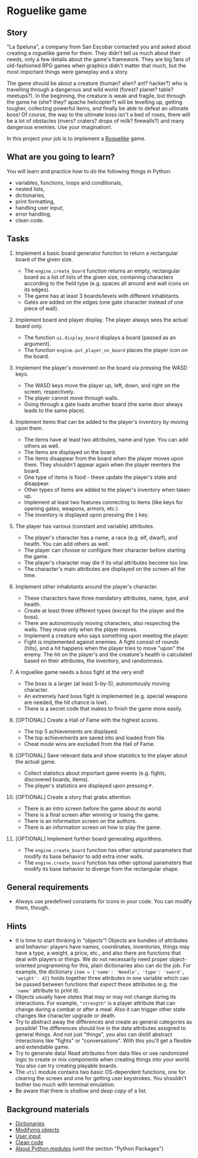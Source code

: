 # Roguelike game

## Story

"La Speluna", a company from San Escobar contacted you and asked
about creating a roguelike game for them. They didn't tell us much about
their needs, only a few details about the game's framework. They are big
fans of old-fashioned RPG games when graphics didn't matter that much,
but the most important things were gameplay and a story.

The game should be about a creature (human? alien? ant? hacker?) who is
travelling through a dangerous and wild world (forest? planet? table?
meetups?). In the beginning, the creature is weak and fragile, but
through the game he (she? they? apache helicopter?) will be levelling
up, getting tougher, collecting powerful items, and finally be able to
defeat an ultimate boss! Of course, the way to the ultimate boss isn't a
bed of roses, there will be a lot of obstacles (rivers? craters? drops
of milk? firewalls?) and many dangerous enemies. Use your imagination!.

In this project your job is to implement a
[Roguelike](https://en.wikipedia.org/wiki/Roguelike) game.

## What are you going to learn?

You will learn and practice how to do the following things in Python:

- variables, functions, loops and conditionals,
- nested lists,
- dictionaries,
- print formatting,
- handling user input,
- error handling,
- clean code.

## Tasks

1. Implement a basic board generator function to return a rectangular board of the given size.
    - The `engine.create_board` function returns an empty, rectangular board as a list of lists of the given size, containing characters according to the field type (e.g. spaces all around and wall icons on its edges).
    - The game has at least 3 boards/levels with different inhabitants.
    - Gates are added on the edges (one gate character instead of one piece of wall).

2. Implement board and player display. The player always sees the actual board only.
    - The function `ui.display_board` displays a board (passed as an argument).
    - The function `engine.put_player_on_board` places the player icon on the board.

3. Implement the player's movement on the board via pressing the WASD keys.
    - The WASD keys move the player up, left, down, and right on the screen, respectively.
    - The player cannot move through walls.
    - Going through a gate loads another board (the same door always leads to the same place).

4. Implement items that can be added to the player's inventory by moving upon them.
    - The items have at least two attributes, name and type. You can add others as well.
    - The items are displayed on the board.
    - The items disappear from the board when the player moves upon them. They shouldn't appear again when the player reenters the board.
    - One type of items is food - these update the player's state and disappear.
    - Other types of items are added to the player's inventory when taken up.
    - Implement at least two features connecting to items (like keys for opening gates, weapons, armors, etc.)
    - The inventory is displayed upon pressing the `I` key.

5. The player has various (constant and variable) attributes.
    - The player's character has a name, a race (e.g. elf, dwarf), and health. You can add others as well.
    - The player can choose or configure their character before starting the game.
    - The player's character may die if its vital attributes become too low.
    - The character's main attributes are displayed on the screen all the time.

6. Implement other inhabitants around the player's character.
    - These characters have three mandatory attributes, name, type, and health.
    - Create at least three different types (except for the player and the boss).
    - There are autonomously moving characters, also respecting the walls. They move only when the player moves.
    - Implement a creature who says something upon meeting the player.
    - Fight is implemented against enemies. A fight consist of rounds (hits), and a hit happens when the player tries to move "upon" the enemy. The hit on the player's and the creature's health is calculated based on their attributes, the inventory, and randomness.

7. A roguelike game needs a boss fight at the very end!
    - The boss is a larger (at least 5-by-5), autonomously moving character.
    - An extremely hard boss fight is implemented (e.g. special weapons are needed, the hit chance is low).
    - There is a secret code that makes to finish the game more easily.

8. [OPTIONAL] Create a Hall of Fame with the highest scores.
    - The top 5 achievements are displayed.
    - The top achievements are saved into and loaded from file.
    - Cheat mode wins are excluded from the Hall of Fame.

9. [OPTIONAL] Save relevant data and show statistics to the player about the actual game.
    - Collect statistics about important game events (e.g. fights, discovered boards, items).
    - The player's statistics are displayed upon pressing `P`.

10. [OPTIONAL] Create a story that grabs attention.
    - There is an intro screen before the game about its world.
    - There is a final screen after winning or losing the game.
    - There is an information screen on the authors.
    - There is an information screen on how to play the game.

11. [OPTIONAL] Implement further board generating algorithms.
    - The `engine.create_board` function has other optional parameters that modify its base behavior to add extra inner walls.
    - The `engine.create_board` function has other optional parameters that modify its base behavior to diverge from the rectangular shape.

## General requirements

- Always use predefined constants for icons in your code. You can modify them, though.

## Hints

- It is time to start thinking in "objects"! Objects are bundles of
  attributes and behavior: players have names, coordinates, inventories,
  things may have a type, a weight, a price, etc., and also there are
  functions that deal with players or things. We do not necessarily need
  proper object-oriented programming for this, plain dictionaries also
  can do the job. For example, the dictionary `item = {'name': 'Needle',
  'type': 'sword', 'weight': 42}` holds together three attributes in one
  variable which can be passed between functions that _expect_ these
  attributes (e.g. the `'name'` attribute to print it).
- Objects usually have _states_ that may or may not change during its
  interactions. For example, `"strength"` is a player attribute that can
  change during a combat or after a meal. Also it can trigger other
  state changes like character upgrade or death.
- Try to abstract away the differences and create as general categories
  as possible! The differences should live in the data attributes
  assigned to general things. And not just "things", you also can
  distill abstract interactions like "fights" or "conversations". With
  this you'll get a flexible and extendable game.
- Try to generate data! Read attributes from data files or use
  randomized logic to create or mix components when creating things into
  your world. You also can try creating playable boards.
- The `util` module contains two basic OS-dependent functions, one
  for clearing the screen and one for getting user keystrokes. You
  shouldn't bother too much with terminal emulation.
- Be aware that there is _shallow_ and _deep copy_ of a list.

## Background materials

- [Dictionaries](project/curriculum/materials/competencies/python-data-structures/python-dictionaries.md.html)
- [Modifying objects](project/curriculum/materials/competencies/python-data-structures/python-modifying-objects.md.html)
- [User input](project/curriculum/materials/competencies/python-basics/python-io.md.html)
- [Clean code](project/curriculum/materials/competencies/clean-code.md.html)
- [About Python modules](https://realpython.com/python-modules-packages/) (until the section "Python Packages")
